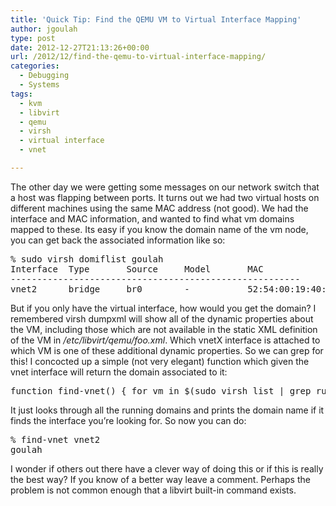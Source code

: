 ```yaml
---
title: 'Quick Tip: Find the QEMU VM to Virtual Interface Mapping'
author: jgoulah
type: post
date: 2012-12-27T21:13:26+00:00
url: /2012/12/find-the-qemu-to-virtual-interface-mapping/
categories:
  - Debugging
  - Systems
tags:
  - kvm
  - libvirt
  - qemu
  - virsh
  - virtual interface
  - vnet

---
```

The other day we were getting some messages on our network switch that a host was flapping between ports. It turns out we had two virtual hosts on different machines using the same MAC address (not good). We had the interface and MAC information, and wanted to find what vm domains mapped to these. Its easy if you know the domain name of the vm node, you can get back the associated information like so:

<pre>% sudo virsh domiflist goulah  
Interface  Type       Source     Model       MAC
-------------------------------------------------------
vnet2      bridge     br0        -           52:54:00:19:40:18
</pre>

But if you only have the virtual interface, how would you get the domain? I remembered virsh dumpxml will show all of the dynamic properties about the VM, including those which are not available in the static XML definition of the VM in _/etc/libvirt/qemu/foo.xml_. Which vnetX interface is attached to which VM is one of these additional dynamic properties. So we can grep for this! I concocted up a simple (not very elegant) function which given the vnet interface will return the domain associated to it:

<pre>function find-vnet() { for vm in $(sudo virsh list | grep running | awk '{print $2}'); do sudo virsh dumpxml $vm|grep -q "$1" && echo $vm; done }
</pre>

It just looks through all the running domains and prints the domain name if it finds the interface you&#8217;re looking for. So now you can do:

<pre>% find-vnet vnet2
goulah
</pre>

I wonder if others out there have a clever way of doing this or if this is really the best way? If you know of a better way leave a comment. Perhaps the problem is not common enough that a libvirt built-in command exists.